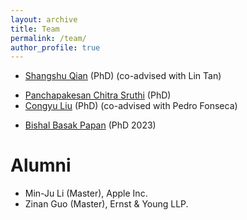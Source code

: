```yaml
---
layout: archive
title: Team
permalink: /team/
author_profile: true
---
```


- [Shangshu Qian](https://shangshu-qian.com/) (PhD) (co-advised with Lin Tan)
<!-- - [Ke Han](https://hanke580.github.io/) (PhD 2021) -->
- [Panchapakesan Chitra Sruthi](https://www.cs.purdue.edu/homes/psruthi/) (PhD)
- [Congyu Liu](https://congyu-liu.github.io/) (PhD) (co-advised with Pedro Fonseca)
<!-- - [Yaoxu Song](https://heydrichbeillschmidt.github.io/) (PhD 2023) -->
- [Bishal Basak Papan](https://bpapan.github.io/portfolio/#/) (PhD 2023)
<!-- - [Deming Chu](https://cdm114514.github.io/) (PhD 2024) -->
<!-- - [Yuyang Chen](https://yuyang-chen.com/) (PhD 2024) -->

# Alumni

- Min-Ju Li (Master), Apple Inc.
- Zinan Guo (Master), Ernst & Young LLP.
